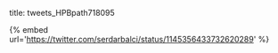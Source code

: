 title: tweets_HPBpath718095

{% embed url='https://twitter.com/serdarbalci/status/1145356433732620289' %}
